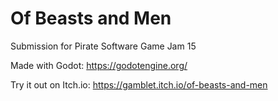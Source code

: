 # Of Beasts and Men
Submission for Pirate Software Game Jam 15

Made with Godot: https://godotengine.org/

Try it out on Itch.io:
https://gamblet.itch.io/of-beasts-and-men
